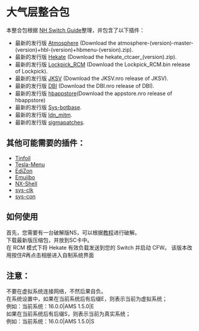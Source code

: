 # 大气层整合包

本整合包根据 [NH Switch Guide](https://nh-server.github.io/switch-guide/user_guide/emummc/sd_preparation/)整理，并包含了以下插件：
- 最新的发行版 [Atmosphere](https://github.com/Atmosphere-NX/Atmosphere/releases) (Download the atmosphere-(version)-master-(version)+hbl-(version)+hbmenu-(version).zip).
- 最新的发行版 [Hekate](https://github.com/CTCaer/Hekate/releases) (Download the hekate_ctcaer_(version).zip).
- 最新的发行版 [Lockpick_RCM](https://github.com/shchmue/Lockpick_RCM/releases) (Download the Lockpick_RCM.bin release of Lockpick).
- 最新的发行版 [JKSV](https://github.com/J-D-K/JKSV/releases) (Download the JKSV.nro release of JKSV).
- 最新的发行版 [DBI](https://github.com/rashevskyv/dbi/releases) (Download the DBI.nro release of DBI).
- 最新的发行版 [hbappstore](https://github.com/fortheusers/hb-appstore/releases)(Download the appstore.nro release of hbappstore)
- 最新的发行版 [Sys-botbase](https://github.com/olliz0r/sys-botbase/releases).
- 最新的发行版 [ldn_mitm](https://github.com/spacemeowx2/ldn_mitm/releases).
- 最新的发行版 [sigmapatches](https://sigmapatches.coomer.party/sigpatches.zip).


## 其他可能需要的插件：
- [Tinfoil](https://tinfoil.io/Download) 
- [Tesla-Menu](https://github.com/WerWolv/Tesla-Menu)
- [EdiZon](https://github.com/WerWolv/EdiZon) 
- [Emuiibo](https://github.com/XorTroll/emuiibo) 
- [NX-Shell](https://github.com/joel16/NX-Shell)
- [sys-clk](https://github.com/retronx-team/sys-clk)
- [sys-con](https://github.com/cathery/sys-con)


## 如何使用
首先，您需要有一台破解版NS，可以根据[教程](http://switch.homebrew.guide)进行破解。</br>
下载最新版压缩包，并放到SC卡中。</br>
在 RCM 模式下将 Hekate 有效负载发送到您的 Switch 并启动 CFW。
该版本改用按住*R*再点击相册进入自制系统界面

## 注意：
不要在虚拟系统连接网络，不然后果自负。</br>
在系统设置中，如果在当前系统后有后缀E，则表示当前为虚拟系统；</br>
例如：当前系统：16.0.0|AMS 1.5.0|E</br>
如果在当前系统后有后缀S，则表示当前为真实系统；</br>
例如：当前系统：16.0.0|AMS 1.5.0|S